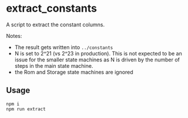 # extract_constants

A script to extract the constant columns.

Notes:
- The result gets written into `../constants`
- N is set to 2^21 (vs 2^23 in production). This is not expected to be an issue for the smaller state machines as N is driven by the number of steps in the main state machine.
- the Rom and Storage state machines are ignored

## Usage

```
npm i
npm run extract
```